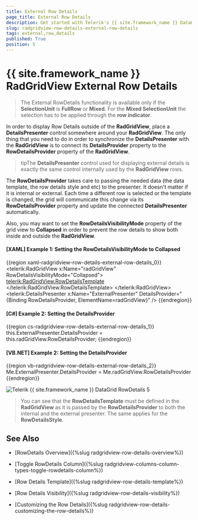 ```yaml
---
title: External Row Details
page_title: External Row Details
description: Get started with Telerik's {{ site.framework_name }} DataGrid and learn how you can display Row Details outside the control.
slug: radgridview-row-details-external-row-details
tags: external,row,details
published: True
position: 5
---
```


# {{ site.framework_name }} RadGridView External Row Details

> The External RowDetails functionality is available only if the __SelectionUnit__ is __FullRow__ or __Mixed__. For the __Mixed SelectionUnit__ the selection has to be applied through the __row indicator__.

In order to display Row Details outside of the __RadGridView__, place a __DetailsPresenter__ control somewhere around your __RadGridView__. The only thing that you need to do in order to synchronize the __DetailsPresenter__ with the __RadGridView__ is to connect its __DetailsProvider__ property to the __RowDetailsProvider__ property of the __RadGridView__. 

>tipThe __DetailsPresenter__ control used for displaying external details is exactly the same control internally used by the __RadGridView__ rows. 

The __RowDetailsProvider__ takes care to passing the needed data (the data template, the row details style and etc) to the presenter. It doesn't matter if it is internal or external. Each time a different row is selected or the template is changed, the grid will communicate this change via its __RowDetailsProvider__ property and update the connected __DetailsPresenter__ automatically. 

Also, you may want to set the __RowDetailsVisibilityMode__ property of the grid view to __Collapsed__ in order to prevent the row details to show both inside and outside the __RadGridView__.

#### __[XAML] Example 1: Setting the RowDetailsVisibilityMode to Collapsed__

{{region xaml-radgridview-row-details-external-row-details_0}}
	<telerik:RadGridView x:Name="radGridView"
	                 RowDetailsVisibilityMode="Collapsed">
	    <telerik:RadGridView.RowDetailsTemplate>
	        <DataTemplate x:Name="RowDetailsProvider">
	            <StackPanel Orientation="Horizontal"
	                Margin="10,10,10,10">
	                <TextBlock Text="City: " />
	                <TextBlock Text="{Binding City}" />
	            </StackPanel>
	        </DataTemplate>
	    </telerik:RadGridView.RowDetailsTemplate>
	    <!--...-->
	</telerik:RadGridView>
	<telerik:DetailsPresenter x:Name="ExternalPresenter"
	                                  DetailsProvider="{Binding RowDetailsProvider, ElementName=radGridView}" />
{{endregion}}



#### __[C#] Example 2: Setting the DetailsProvider__

{{region cs-radgridview-row-details-external-row-details_1}}
	this.ExternalPresenter.DetailsProvider = this.radGridView.RowDetailsProvider;
{{endregion}}

#### __[VB.NET] Example 2: Setting the DetailsProvider__

{{region vb-radgridview-row-details-external-row-details_2}}
	Me.ExternalPresenter.DetailsProvider = Me.radGridView.RowDetailsProvider
{{endregion}}

![Telerik {{ site.framework_name }} DataGrid RowDetails 5](images/RadGridView_RowDetails_5.png)

>You can see that the __RowDetailsTemplate__ must be defined in the __RadGridView__ as it is passed by the __RowDetailsProvider__ to both the internal and the external presenter. The same applies for the __RowDetailsStyle__.

## See Also

 * [RowDetails Overview]({%slug radgridview-row-details-overview%})

 * [Toggle RowDetails Column]({%slug radgridview-columns-column-types-toggle-rowdetails-column%})

 * [Row Details Template]({%slug radgridview-row-details-template%})

 * [Row Details Visibility]({%slug radgridview-row-details-visibility%})

 * [Customizing the Row Details]({%slug radgridview-row-details-customizing-the-row-details%})
